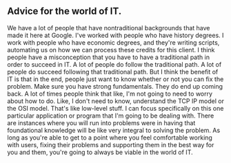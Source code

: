 ## Advice for the world of IT.

We have a lot of people that have nontraditional backgrounds that have made it here at Google. I've worked with people who have history degrees. I work with people who have economic degrees, and they're writing scripts, automating us on how we can process these credits for this client. I think people have a misconception that you have to have a traditional path in order to succeed in IT. A lot of people do follow the traditional path. A lot of people do succeed following that traditional path. But I think the benefit of IT is that in the end, people just want to know whether or not you can fix the problem. Make sure you have strong fundamentals. They do end up coming back. A lot of times people think that like, I'm not going to need to worry about how to do. Like, I don't need to know, understand the TCP IP model or the OSI model. That's like low-level stuff. I can focus specifically on this one particular application or program that I'm going to be dealing with. There are instances where you will run into problems were in having that foundational knowledge will be like very integral to solving the problem. As long as you're able to get to a point where you feel comfortable working with users, fixing their problems and supporting them in the best way for you and them, you're going to always be viable in the world of IT.
